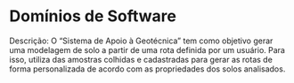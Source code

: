 # Domínios de Software

Descrição: O “Sistema de Apoio à Geotécnica” tem como objetivo gerar uma modelagem de solo a partir de uma rota definida por um usuário. Para isso, utiliza das amostras colhidas e cadastradas para gerar as rotas de forma personalizada de acordo com as propriedades dos solos analisados. 
